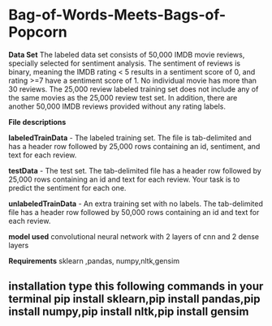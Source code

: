 # Bag-of-Words-Meets-Bags-of-Popcorn

**Data Set**
The labeled data set consists of 50,000 IMDB movie reviews, specially selected for sentiment analysis. The sentiment of reviews is binary, meaning the IMDB rating < 5 results in a sentiment score of 0, and rating >=7 have a sentiment score of 1. No individual movie has more than 30 reviews. The 25,000 review labeled training set does not include any of the same movies as the 25,000 review test set. In addition, there are another 50,000 IMDB reviews provided without any rating labels.

**File descriptions**

**labeledTrainData** - The labeled training set. The file is tab-delimited and has a header row followed by 25,000 rows containing an id, sentiment, and text for each review.  

**testData** - The test set. The tab-delimited file has a header row followed by 25,000 rows containing an id and text for each review. Your task is to predict the sentiment for each one. 

**unlabeledTrainData** - An extra training set with no labels. The tab-delimited file has a header row followed by 50,000 rows containing an id and text for each review. 

**model used**
convolutional neural network with 2 layers of cnn and 2 dense layers

**Requirements**
sklearn ,pandas, numpy,nltk,gensim

**installation**
type this following commands in your terminal
pip install sklearn,pip install pandas,pip install numpy,pip install nltk,pip install gensim
--
